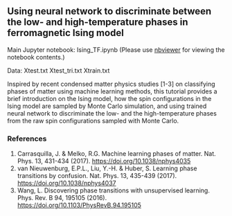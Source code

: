## Using neural network to discriminate between the low- and high-temperature phases in ferromagnetic Ising model

Main Jupyter notebook: Ising_TF.ipynb (Please use [nbviewer](https://nbviewer.jupyter.org/) for viewing the notebook contents.)

Data:
Xtest.txt
Xtest_tri.txt
Xtrain.txt

Inspired by recent condensed matter physics studies [1-3] on classifying phases of matter using machine learning methods, this tutorial provides a brief introduction on the Ising model, how the spin configurations in the Ising model are sampled by Monte Carlo simulation, and using trained neural network to discriminate the low- and the high-temperature phases from the raw spin configurations sampled with Monte Carlo.

### References
1. Carrasquilla, J. & Melko, R.G. Machine learning phases of matter. Nat. Phys. 13, 431-434 (2017). https://doi.org/10.1038/nphys4035
2. van Nieuwenburg, E.P.L., Liu, Y.-H. & Huber, S. Learning phase transitions by confusion. Nat. Phys. 13, 435-439 (2017). https://doi.org/10.1038/nphys4037
3. Wang, L. Discovering phase transitions with unsupervised learning. Phys. Rev. B 94, 195105 (2016). https://doi.org/10.1103/PhysRevB.94.195105
